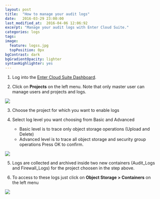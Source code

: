 ```yaml
---
layout: post
title:  "How to manage your audit logs"
date:   2016-03-29 23:00:00
last_modified_at:  2016-04-06 12:06:92
excerpt: "Manage your audit logs with Enter Cloud Suite."
categories: logs
tags:
image:
  feature: logss.jpg
  topPosition: 0px
bgContrast: dark
bgGradientOpacity: lighter
syntaxHighlighter: yes
---
```


1. Log into the <a href="https://dashboard.entercloudsuite.com" target="_blank">Enter Cloud Suite Dashboard</a>.

2. Click on **Projects** on the left menu. Note that only master user can manage users and projects and logs. 
<img class="responsive-guide-img" src="{{ site.baseurl_posts_img }}ecs-logs-auditlogs-01.png">

3. Choose the project for which you want to enable logs

4. Select log level you want choosing from Basic and Advanced
    * Basic level is to trace only object storage operations (Upload and Delete)
    * Advanced level is to trace all object storage and security group operations
Press OK to confirm.
<img class="responsive-guide-img" src="{{ site.baseurl_posts_img }}ecs-logs-auditlogs-02.png">

5. Logs are collected and archived inside two new containers (Audit_Logs and Firewall_Logs) for the project choosen in the step above.

6. To access to these logs just click on **Object Storage > Containers** on the left menu
<img class="responsive-guide-img" src="{{ site.baseurl_posts_img }}ecs-logs-auditlogs-03.png">